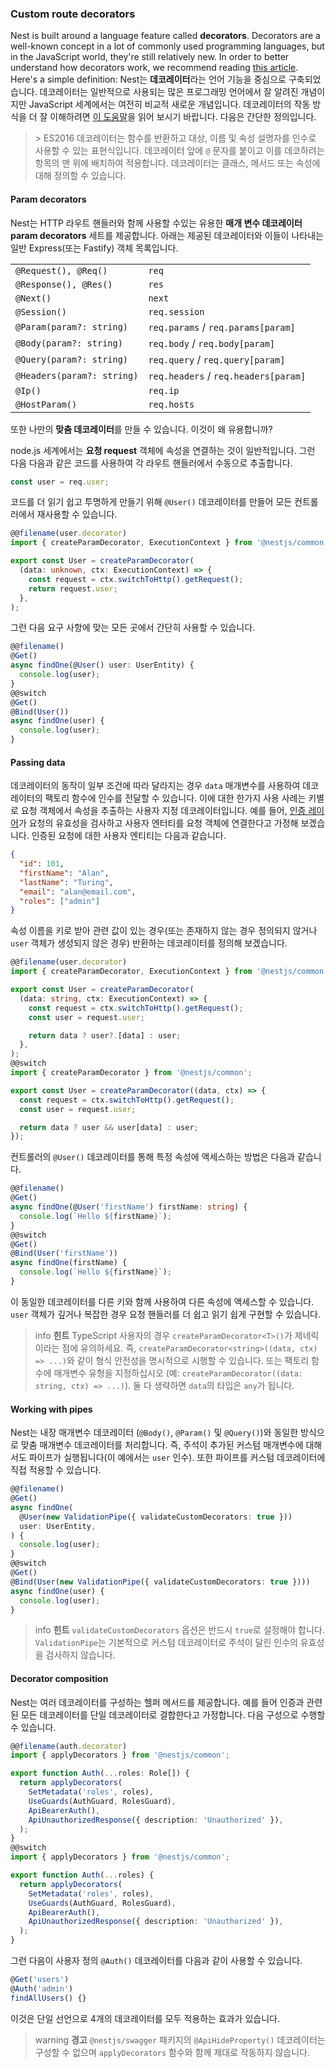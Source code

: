 ### Custom route decorators

Nest is built around a language feature called **decorators**. Decorators are a well-known concept in a lot of commonly used programming languages, but in the JavaScript world, they're still relatively new. In order to better understand how decorators work, we recommend reading [this article](https://medium.com/google-developers/exploring-es7-decorators-76ecb65fb841). Here's a simple definition:
Nest는 **데코레이터**라는 언어 기능을 중심으로 구축되었습니다. 데코레이터는 일반적으로 사용되는 많은 프로그래밍 언어에서 잘 알려진 개념이지만 JavaScript 세계에서는 여전히 비교적 새로운 개념입니다. 데코레이터의 작동 방식을 더 잘 이해하려면 [이 도움말](https://medium.com/google-developers/exploring-es7-decorators-76ecb65fb841)을 읽어 보시기 바랍니다. 다음은 간단한 정의입니다.

<blockquote class="external">
> ES2016 데코레이터는 함수를 반환하고 대상, 이름 및 속성 설명자를 인수로 사용할 수 있는 표현식입니다. 데코레이터 앞에 <code>@</code> 문자를 붙이고 이를 데코하려는 항목의 맨 위에 배치하여 적용합니다. 데코레이터는 클래스, 메서드 또는 속성에 대해 정의할 수 있습니다.
</blockquote>



#### Param decorators

Nest는 HTTP 라우트 핸들러와 함께 사용할 수있는 유용한 **매개 변수 데코레이터 param decorators** 세트를 제공합니다. 아래는 제공된 데코레이터와 이들이 나타내는 일반 Express(또는 Fastify) 객체 목록입니다.

<table>
  <tbody>
    <tr>
      <td><code>@Request(), @Req()</code></td>
      <td><code>req</code></td>
    </tr>
    <tr>
      <td><code>@Response(), @Res()</code></td>
      <td><code>res</code></td>
    </tr>
    <tr>
      <td><code>@Next()</code></td>
      <td><code>next</code></td>
    </tr>
    <tr>
      <td><code>@Session()</code></td>
      <td><code>req.session</code></td>
    </tr>
    <tr>
      <td><code>@Param(param?: string)</code></td>
      <td><code>req.params</code> / <code>req.params[param]</code></td>
    </tr>
    <tr>
      <td><code>@Body(param?: string)</code></td>
      <td><code>req.body</code> / <code>req.body[param]</code></td>
    </tr>
    <tr>
      <td><code>@Query(param?: string)</code></td>
      <td><code>req.query</code> / <code>req.query[param]</code></td>
    </tr>
    <tr>
      <td><code>@Headers(param?: string)</code></td>
      <td><code>req.headers</code> / <code>req.headers[param]</code></td>
    </tr>
    <tr>
      <td><code>@Ip()</code></td>
      <td><code>req.ip</code></td>
    </tr>
    <tr>
      <td><code>@HostParam()</code></td>
      <td><code>req.hosts</code></td>
    </tr>
  </tbody>
</table>

또한 나만의 **맞춤 데코레이터**를 만들 수 있습니다. 이것이 왜 유용합니까?

node.js 세계에서는 **요청 request** 객체에 속성을 연결하는 것이 일반적입니다. 그런 다음 다음과 같은 코드를 사용하여 각 라우트 핸들러에서 수동으로 추출합니다.

```typescript
const user = req.user;
```

코드를 더 읽기 쉽고 투명하게 만들기 위해 `@User()` 데코레이터를 만들어 모든 컨트롤러에서 재사용할 수 있습니다.

```typescript
@@filename(user.decorator)
import { createParamDecorator, ExecutionContext } from '@nestjs/common';

export const User = createParamDecorator(
  (data: unknown, ctx: ExecutionContext) => {
    const request = ctx.switchToHttp().getRequest();
    return request.user;
  },
);
```

그런 다음 요구 사항에 맞는 모든 곳에서 간단히 사용할 수 있습니다.

```typescript
@@filename()
@Get()
async findOne(@User() user: UserEntity) {
  console.log(user);
}
@@switch
@Get()
@Bind(User())
async findOne(user) {
  console.log(user);
}
```

#### Passing data

데코레이터의 동작이 일부 조건에 따라 달라지는 경우 `data` 매개변수를 사용하여 데코레이터의 팩토리 함수에 인수를 전달할 수 있습니다. 이에 대한 한가지 사용 사례는 키별로 요청 객체에서 속성을 추출하는 사용자 지정 데코레이터입니다. 예를 들어, [인증 레이어](/techniques/authentication#implementing-passport-strategies)가 요청의 유효성을 검사하고 사용자 엔터티를 요청 객체에 연결한다고 가정해 보겠습니다. 인증된 요청에 대한 사용자 엔티티는 다음과 같습니다.

```json
{
  "id": 101,
  "firstName": "Alan",
  "lastName": "Turing",
  "email": "alan@email.com",
  "roles": ["admin"]
}
```

속성 이름을 키로 받아 관련 값이 있는 경우(또는 존재하지 않는 경우 정의되지 않거나 `user` 객체가 생성되지 않은 경우) 반환하는 데코레이터를 정의해 보겠습니다.

```typescript
@@filename(user.decorator)
import { createParamDecorator, ExecutionContext } from '@nestjs/common';

export const User = createParamDecorator(
  (data: string, ctx: ExecutionContext) => {
    const request = ctx.switchToHttp().getRequest();
    const user = request.user;

    return data ? user?.[data] : user;
  },
);
@@switch
import { createParamDecorator } from '@nestjs/common';

export const User = createParamDecorator((data, ctx) => {
  const request = ctx.switchToHttp().getRequest();
  const user = request.user;

  return data ? user && user[data] : user;
});
```

컨트롤러의 `@User()` 데코레이터를 통해 특정 속성에 액세스하는 방법은 다음과 같습니다.

```typescript
@@filename()
@Get()
async findOne(@User('firstName') firstName: string) {
  console.log(`Hello ${firstName}`);
}
@@switch
@Get()
@Bind(User('firstName'))
async findOne(firstName) {
  console.log(`Hello ${firstName}`);
}
```

이 동일한 데코레이터를 다른 키와 함께 사용하여 다른 속성에 액세스할 수 있습니다. `user` 객체가 깊거나 복잡한 경우 요청 핸들러를 더 쉽고 읽기 쉽게 구현할 수 있습니다.

> info **힌트** TypeScript 사용자의 경우 `createParamDecorator<T>()`가 제네릭이라는 점에 유의하세요. 즉, `createParamDecorator<string>((data, ctx) => ...)`와 같이 형식 안전성을 명시적으로 시행할 수 있습니다. 또는 팩토리 함수에 매개변수 유형을 지정하십시오 (예: `createParamDecorator((data: string, ctx) => ...)`). 둘 다 생략하면 `data`의 타입은 `any`가 됩니다.

#### Working with pipes

Nest는 내장 매개변수 데코레이터 (`@Body()`, `@Param()` 및 `@Query()`)와 동일한 방식으로 맞춤 매개변수 데코레이터를 처리합니다. 즉, 주석이 추가된 커스텀 매개변수에 대해서도 파이프가 실행됩니다(이 예에서는 `user` 인수). 또한 파이프를 커스텀 데코레이터에 직접 적용할 수 있습니다.

```typescript
@@filename()
@Get()
async findOne(
  @User(new ValidationPipe({ validateCustomDecorators: true }))
  user: UserEntity,
) {
  console.log(user);
}
@@switch
@Get()
@Bind(User(new ValidationPipe({ validateCustomDecorators: true })))
async findOne(user) {
  console.log(user);
}
```

> info **힌트** `validateCustomDecorators` 옵션은 반드시 `true`로 설정해야 합니다. `ValidationPipe`는 기본적으로 커스텀 데코레이터로 주석이 달린 인수의 유효성을 검사하지 않습니다.

#### Decorator composition

Nest는 여러 데코레이터를 구성하는 헬퍼 메서드를 제공합니다. 예를 들어 인증과 관련된 모든 데코레이터를 단일 데코레이터로 결합한다고 가정합니다. 다음 구성으로 수행할 수 있습니다.

```typescript
@@filename(auth.decorator)
import { applyDecorators } from '@nestjs/common';

export function Auth(...roles: Role[]) {
  return applyDecorators(
    SetMetadata('roles', roles),
    UseGuards(AuthGuard, RolesGuard),
    ApiBearerAuth(),
    ApiUnauthorizedResponse({ description: 'Unauthorized' }),
  );
}
@@switch
import { applyDecorators } from '@nestjs/common';

export function Auth(...roles) {
  return applyDecorators(
    SetMetadata('roles', roles),
    UseGuards(AuthGuard, RolesGuard),
    ApiBearerAuth(),
    ApiUnauthorizedResponse({ description: 'Unauthorized' }),
  );
}
```

그런 다음이 사용자 정의 `@Auth()` 데코레이터를 다음과 같이 사용할 수 있습니다.

```typescript
@Get('users')
@Auth('admin')
findAllUsers() {}
```

이것은 단일 선언으로 4개의 데코레이터를 모두 적용하는 효과가 있습니다.

> warning **경고** `@nestjs/swagger` 패키지의 `@ApiHideProperty()` 데코레이터는 구성할 수 없으며 `applyDecorators` 함수와 함께 제대로 작동하지 않습니다.
